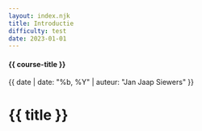 ```yaml
---
layout: index.njk
title: Introductie
difficulty: test
date: 2023-01-01
---
```


#### {{ course-title }}
{{ date | date: "%b, %Y" | auteur: "Jan Jaap Siewers" }}

# {{ title }}